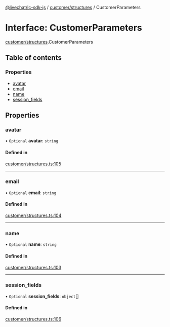 [@livechat/lc-sdk-js](../README.md) / [customer/structures](../modules/customer_structures.md) / CustomerParameters

# Interface: CustomerParameters

[customer/structures](../modules/customer_structures.md).CustomerParameters

## Table of contents

### Properties

- [avatar](customer_structures.CustomerParameters.md#avatar)
- [email](customer_structures.CustomerParameters.md#email)
- [name](customer_structures.CustomerParameters.md#name)
- [session\_fields](customer_structures.CustomerParameters.md#session_fields)

## Properties

### avatar

• `Optional` **avatar**: `string`

#### Defined in

[customer/structures.ts:105](https://github.com/livechat/lc-sdk-js/blob/11cc290/src/customer/structures.ts#L105)

___

### email

• `Optional` **email**: `string`

#### Defined in

[customer/structures.ts:104](https://github.com/livechat/lc-sdk-js/blob/11cc290/src/customer/structures.ts#L104)

___

### name

• `Optional` **name**: `string`

#### Defined in

[customer/structures.ts:103](https://github.com/livechat/lc-sdk-js/blob/11cc290/src/customer/structures.ts#L103)

___

### session\_fields

• `Optional` **session\_fields**: `object`[]

#### Defined in

[customer/structures.ts:106](https://github.com/livechat/lc-sdk-js/blob/11cc290/src/customer/structures.ts#L106)

